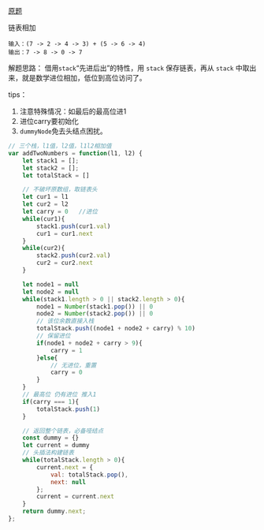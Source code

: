 [原题](https://leetcode-cn.com/problems/add-two-numbers-ii/)

链表相加
```
输入：(7 -> 2 -> 4 -> 3) + (5 -> 6 -> 4)
输出：7 -> 8 -> 0 -> 7
```

解题思路： 借用`stack`“先进后出”的特性，用 `stack` 保存链表，再从 `stack` 中取出来，就是数学进位相加，低位到高位访问了。

tips： 
1. 注意特殊情况：如最后的最高位进1
2. 进位carry要初始化
3. `dummyNode`免去头结点困扰。
```js
// 三个栈，l1值，l2值，l1l2相加值
var addTwoNumbers = function(l1, l2) {
    let stack1 = [];
    let stack2 = [];
    let totalStack = []

    // 不破坏原数组，取链表头
    let cur1 = l1
    let cur2 = l2
    let carry = 0   //进位
    while(cur1){
        stack1.push(cur1.val)
        cur1 = cur1.next
    }
    while(cur2){
        stack2.push(cur2.val)
        cur2 = cur2.next
    }

    let node1 = null
    let node2 = null
    while(stack1.length > 0 || stack2.length > 0){
        node1 = Number(stack1.pop()) || 0
        node2 = Number(stack2.pop()) || 0
        // 该位余数直接入栈
        totalStack.push((node1 + node2 + carry) % 10)
        // 保留进位
        if(node1 + node2 + carry > 9){
            carry = 1
        }else{
            // 无进位，重置
            carry = 0
        }
    }
    // 最高位 仍有进位 推入1
    if(carry === 1){
        totalStack.push(1)
    }

    // 返回整个链表，必备哑结点
    const dummy = {}
    let current = dummy
    // 头插法构建链表
    while(totalStack.length > 0){
        current.next = {
            val: totalStack.pop(),
            next: null
        };
        current = current.next
    }
    return dummy.next;
};
```